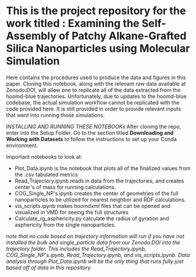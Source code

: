 # This is the project repository for the work titled : Examining the Self-Assembly of Patchy Alkane-Grafted Silica Nanoparticles using Molecular Simulation

Here contains the procedures used to produce the data and figures in this paper. Cloning this notebook, along with the relevant raw data available at Zenodo:DOI, will allow one to replicate all of the data extracted from the hoomd-blue trajectories. Unfortunately, due to updates to the hoomd-blue codebase, the actual simulation workflow cannot be replicated with the code provided here. It is still provided in order to provide relevant inputs that went into running those simulations.

*INSTALLING AND RUNNING THESE NOTEBOOKs*
After cloning the repo, enter into the Setup Folder. Go to the section titled **Downloading and Working with Datasets** to follow the instructions to set up your Conda environment.

Important notebooks to look at:
- Plot_Data.ipynb is the notebook that plots all of the finalized values from the .csv tabulated metrics
- Read_Trajectory.ipynb reads in data from the trajectories, and creates center's of mass for running calculations.
- COG_Single_NP's.ipynb creates the center of geometries of the full nanoparticles to be utilized for nearest neighbor and RDF calculations.
- vis_scripts.ipynb makes hoomdxml files that can be opened and visualized in VMD for seeing the full structures
- Calculate_rg_asphericity.py calculate the radius of gyration and asphericity from the single nanoparticles.

*note that no code based on trajectory information will run if you have not installed the bulk and single_particle data from our Zenodo:DOI into the trajectory folder. This includes the Read_Trajectory.ipynb, COG_Single_NP's.ipynb, Read_Trajectory.ipynb, and vis_scripts.ipynb. Data analysis through Plot_Data.ipynb will be the only thing that runs fully just based off of data in this repository*

